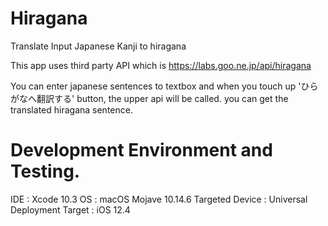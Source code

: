 # Hiragana
Translate Input Japanese Kanji to hiragana

This app uses third party API which is https://labs.goo.ne.jp/api/hiragana

You can enter japanese sentences to textbox and when you touch up 'ひらがなへ翻訳する' button, the upper api will be called.
you can get the translated hiragana sentence. 

# Development Environment and Testing.
IDE : Xcode 10.3
OS : macOS Mojave 10.14.6
Targeted Device : Universal
Deployment Target : iOS 12.4
